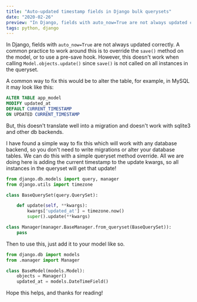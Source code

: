 ```yaml
---
title: "Auto-updated timestamp fields in Django bulk querysets"
date: "2020-02-26"
preview: "In Django, fields with auto_now=True are not always updated correctly. A common practice to work around this is to override the save() method on the model, or to use a pre-save hook. However, this doesn't work when calling Model.objects.update() since save() is not called on all instances in the queryset."
tags: python, django
---
```


In Django, fields with `auto_now=True` are not always updated correctly. A common practice to work around this is to override the `save()` method on the model, or to use a pre-save hook. However, this doesn't work when calling `Model.objects.update()` since `save()` is not called on all instances in the queryset.

A common way to fix this would be to alter the table, for example, in MySQL it may look like this:

```sql
ALTER TABLE app_model
MODIFY updated_at
DEFAULT CURRENT_TIMESTAMP
ON UPDATED CURRENT_TIMESTAMP
```

But, this doesn't translate well into a migration and doesn't work with sqlite3 and other db backends.

I have found a simple way to fix this which will work with any database backend, so you don't need to write migrations or alter your database tables. We can do this with a simple queryset method override. All we are doing here is adding the current timestamp to the update kwargs, so all instances in the queryset will get that update!

```python
from django.db.models import query, manager
from django.utils import timezone

class BaseQuerySet(query.QuerySet):

    def update(self, **kwargs):
        kwargs['updated_at'] = timezone.now()
        super().update(**kwargs)

class Manager(manager.BaseManager.from_queryset(BaseQuerySet)):
    pass
```

Then to use this, just add it to your model like so.

```python
from django.db import models
from .manager import Manager

class BaseModel(models.Model):
    objects = Manager()
    updated_at = models.DateTimeField()
```

Hope this helps, and thanks for reading!
